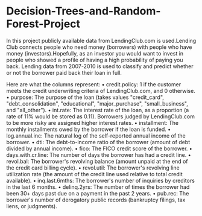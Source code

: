 # Decision-Trees-and-Random-Forest-Project
In this project publicly available data from LendingClub.com is used.Lending Club connects people who need money (borrowers) with people who have money 
(investors).Hopefully, as an investor you would want to invest in people who showed a profile of having a high probability of paying you back. 
Lending data from 2007-2010 is used to classify and predict whether or not the borrower paid back their loan in full. 

Here are what the columns represent:
  •	credit.policy: 1 if the customer meets the credit underwriting criteria of LendingClub.com, and 0 otherwise.
  •	purpose: The purpose of the loan (takes values "credit_card", "debt_consolidation", "educational", "major_purchase", "small_business", and "all_other").
  •	int.rate: The interest rate of the loan, as a proportion (a rate of 11% would be stored as 0.11). Borrowers judged by LendingClub.com to be more risky are assigned     higher interest rates.
  •	installment: The monthly installments owed by the borrower if the loan is funded.
  •	log.annual.inc: The natural log of the self-reported annual income of the borrower.
  •	dti: The debt-to-income ratio of the borrower (amount of debt divided by annual income).
  •	fico: The FICO credit score of the borrower.
  •	days.with.cr.line: The number of days the borrower has had a credit line.
  •	revol.bal: The borrower's revolving balance (amount unpaid at the end of the credit card billing cycle).
  •	revol.util: The borrower's revolving line utilization rate (the amount of the credit line used relative to total credit available).
  •	inq.last.6mths: The borrower's number of inquiries by creditors in the last 6 months.
  •	delinq.2yrs: The number of times the borrower had been 30+ days past due on a payment in the past 2 years.
  •	pub.rec: The borrower's number of derogatory public records (bankruptcy filings, tax liens, or judgments).

